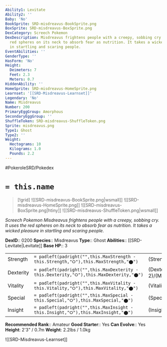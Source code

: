 ```yaml
---
Ability1: Levitate
Ability2: ''
Baby: 'No'
BookSprite: SRD-misdreavus-BookSprite.png
BoxSprite: SRD-misdreavus-BoxSprite.png
DexCategory: Screech Pokemon
DexDescription: Misdreavus frightens people with a creepy, sobbing cry. It uses the
  red spheres on its neck to absorb fear as nutrition. It takes a wicked pleasure
  in startling and scaring people.
EventAbilities: ''
GenderType: ''
HasForm: 'No'
Height:
  Deimeters: 7
  Feet: 2.3
  Meters: 0.7
HiddenAbility: ''
HomeSprite: SRD-misdreavus-HomeSprite.png
Learnset: '[[SRD-Misdreavus-Learnset]]'
Legendary: 'No'
Name: Misdreavus
Number: 200
PrimaryEggGroup: Amorphous
SecondaryEggGroup: ''
ShuffleToken: SRD-misdreavus-ShuffleToken.png
Sprite: misdreavus.png
Type1: Ghost
Type2: ''
Weight:
  Hectograms: 10
  Kilograms: 1.0
  Pounds: 2.2
---
```


#PokeroleSRD/Pokedex

# `= this.name`

> [!grid]
> ![[SRD-misdreavus-BookSprite.png|wsmall]]
> ![[SRD-misdreavus-HomeSprite.png]]
> ![[SRD-misdreavus-BoxSprite.png|htiny]]
> ![[SRD-misdreavus-ShuffleToken.png|wsmall]]


*Screech Pokemon*
*Misdreavus frightens people with a creepy, sobbing cry. It uses the red spheres on its neck to absorb fear as nutrition. It takes a wicked pleasure in startling and scaring people.*

**DexID**:: 0200
**Species**:: Misdreavus
**Type**:: Ghost
**Abilities**:: [[SRD-Levitate|Levitate]]
**Base HP**:: 3

|           |                                                                                        |                                          |
| --------- | -------------------------------------------------------------------------------------- | ---------------------------------------- |
| Strength  | `= padleft(padright("",this.MaxStrength - this.Strength,"⭘"),this.MaxStrength,"⬤")`    | (Strength::2)/(MaxStrength::4)   |
| Dexterity | `= padleft(padright("",this.MaxDexterity - this.Dexterity,"⭘"),this.MaxDexterity,"⬤")` | (Dexterity:: 2)/(MaxDexterity::5) |
| Vitality  | `= padleft(padright("",this.MaxVitality - this.Vitality,"⭘"),this.MaxVitality,"⬤")`    | (Vitality::2)/(MaxVitality::4)   |
| Special   | `= padleft(padright("",this.MaxSpecial - this.Special,"⭘"),this.MaxSpecial,"⬤")`       | (Special::2)/(MaxSpecial::5)     |
| Insight   | `= padleft(padright("",this.MaxInsight - this.Insight,"⭘"),this.MaxInsight,"⬤")`       | (Insight::2)/(MaxInsight::5)     |


**Recommended Rank**:: Amateur
**Good Starter**:: Yes
**Can Evolve**:: Yes
**Height**: 2'3" / 0.7m
**Weight**: 2.2lbs / 1.0kg

![[SRD-Misdreavus-Learnset]]